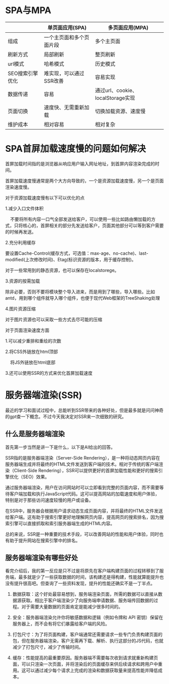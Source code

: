 # SPA与MPA

|           | 单页面应用(SPA)    | 多页面应用(MPA)                  |
| --------- | ------------- | --------------------------- |
| 组成        | 一个主页面和多个页面片段  | 多个主页面                       |
| 刷新方式      | 局部刷新          | 整页刷新                        |
| url模式     | 哈希模式          | 历史模式                        |
| SEO搜索引擎优化 | 难实现，可以通过SSR改善 | 容易实现                        |
| 数据传递      | 容易            | 通过url、cookie、localStorage实现 |
| 页面切换      | 速度快、无需重新加载    | 切换加载资源、速度慢                  |
| 维护成本      | 相对容易          | 相对复杂                        |

# SPA首屏加载速度慢的问题如何解决

首屏加载时间指的是浏览器从响应用户输入网址地址，到首屏内容渲染完成的时间。

首屏加载速度慢通常是两个大方向导致的，一个是资源加载速度慢，另一个是页面渲染速度慢。

对于资源加载速度慢有以下可以优化的点

1.减少入口文件体积

    不要将所有内容一口气全部发送给客户，可以使用一些比如路由懒加载的方式，只将核心的，首屏相关的部分先发送给客户，页面其他部分可以等到客户需要的时候再发送。

2.充分利用缓存

要设置Cache-Control(缓存方式，可选值：max-age、no-cache)、last-modified(上次修改时间)、Etag(标识资源的版本，用于缓存控制)。

对于一些常用到的静态资源，也可以保存在localstorege。

3.资源的按需加载

除非必要，否则不要将模块整个导入进来，而是用到了哪些，导入哪些。比如antd，用到哪个组件就导入哪个组件，也便于现代Web框架的TreeShaking处理

4.图片资源压缩

对于图片资源也可以采取一些方式去尽可能的压缩

对于页面渲染速度方面

1.可以减少重排和重绘的次数

2.将CSS外链放在html顶部

    将JS外链放在html底部

3.还可以使用SSR的方式来优化首屏加载速度

# 服务器端渲染(SSR)

最近的学习和面试过程中，总能听到SSR带来的各种好处，但是最多就是问问神奇的gpt查一下概念。不过今天我决定对SSR来一次细致的研究。

## 什么是服务器端渲染

首先第一步当然是讲一下是什么，以下是AI给出的回答。

SSR指的是服务器端渲染（Server-Side Rendering），是一种将动态网页内容在服务器端生成并将最终的HTML文件发送到客户端的技术。相对于传统的客户端渲染（Client-Side Rendering），SSR可以提供更好的首屏加载性能和更好的搜索引擎优化（SEO）效果。

通过服务器端渲染，用户在访问网站时可以立即看到完整的页面内容，而不需要等待客户端加载和执行JavaScript代码。这可以提高网站的加载速度和用户体验，特别是对于那些访问速度较慢的用户或设备。

在SSR中，服务器会根据用户请求动态生成页面内容，并将最终的HTML文件发送给客户端。这有助于搜索引擎更好地理解网页内容，提高网页的搜索排名，因为搜索引擎可以直接抓取和索引服务器端生成的HTML内容。

总的来说，SSR是一种重要的技术手段，可以改善网站的性能和用户体验，同时也有助于提升网站在搜索引擎中的排名。

## 服务器端渲染有哪些好处

看完介绍后，我的第一反应是只不过是将原先在客户端构建页面的过程转移到了服务端，最多就是少了一些获取数据的时间，该构建还是得构建，性能就算能提升也没有提升很高吧。但查询了一些资料发现，提升的性能还确实不是一丁半点。

1. 数据获取：这个好处最容易想到，服务端渲染页面，所需的数据可以直接从数据源获取。相比于客户端渲染少了向服务端申请数据、服务端传回数据的过程。对于需要大量数据的页面肯定是能减少很多时间的。

2. 安全：服务器端渲染允许你将敏感数据和逻辑（例如令牌和 API 密钥）保留在服务器上，而不会有将它们暴露给客户端的风险。

3. 打包尺寸：为了将页面构建，客户端通常还需要请求一些专门负责构建页面的包，但在服务器端渲染，客户无需再下载、解析、执行这部分的JS代码，也就减少了打包尺寸，减少了传输时间。

4. 缓存：性能提高的最重要原因。服务器端不需要每次收到请求就重新构建页面，可以只渲染一次页面，并将渲染后的页面缓存来供后续请求和跨用户中重用。这可以通过减少每个请求上完成的渲染和数据获取量来提高性能并降低成本。
